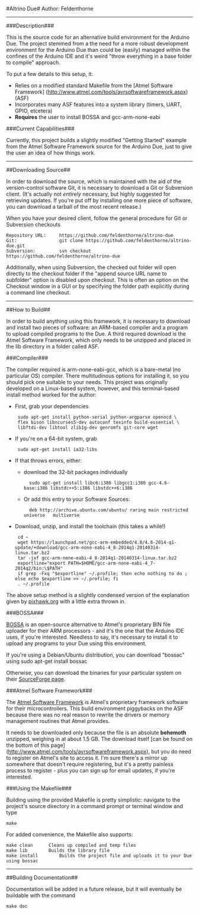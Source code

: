 #Altrino Due#
Author: Feldenthorne
- - -
###Description###

This is the source code for an alternative build environment for the Arduino Due. The project 
stemmed from a the need for a more robust development environment for the Arduino
Due than could be (easily) managed within the confines of the Arduino IDE and it's weird
"throw everything in a base folder to compile" approach.

To put a few details to this setup, it:

* Relies on a modified standard Makefile from the [Atmel Software Framework]
(http://www.atmel.com/tools/avrsoftwareframework.aspx) (ASF)
* Incorporates many ASF features into a system library (timers, UART, GPIO, etcetera)
* __Requires__ the user to install BOSSA and gcc-arm-none-eabi

###Current Capabilities###

Currently, this project builds a slightly modified "Getting Started" example from the
Atmel Software Framework source for the Arduino Due, just to give the user an idea of how 
things work.

- - -

##Downloading Source##

In order to download the source, which is maintained with the aid of the version-control 
software Git, it is necessary to download a Git or Subversion client. (It's actually not 
_entirely_ necessary, but highly suggested for retrieving updates. If you're put off by 
installing one more piece of software, you can download a tarball of the most recent release.)

When you have your desired client, follow the general procedure for Git or Subversion checkouts

    Repository URL: 	https://github.com/feldenthorne/altrino-due
    Git: 				git clone https://github.com/feldenthorne/altrino-due.git
    Subversion: 		svn checkout https://github.com/feldenthorne/altrino-due

Additionally, when using Subversion, the checked out folder will open directly to the checkout 
folder if the "append source URL name to subfolder" option is disabled upon checkout. This is 
often an option on the Checkout window in a GUI or by specifying the folder path explicitly 
during a command line checkout. 
- - -

##How to Build##

In order to build anything using this framework, it is necessary to download and install two
pieces of software: an ARM-based compiler and a program to upload compiled programs to the Due.
A third required download is the Atmel Software Framework, which only needs to be unzipped and
placed in the lib directory in a folder called ASF.

###Compiler###

The compiler required is arm-none-eabi-gcc, which is a bare-metal (no particular OS) compiler. 
There multitudinous options for installing it, so you should pick one suitable to your needs. 
This project was originally developed on a Linux-based system, however, and this terminal-based 
install method worked for the author:

 * First, grab your dependencies

		sudo apt-get install python-serial python-argparse openocd \
    	flex bison libncurses5-dev autoconf texinfo build-essential \
    	libftdi-dev libtool zlib1g-dev genromfs git-core wget
    
 * If you're on a 64-bit system, grab

		sudo apt-get install ia32-libs

 * If that throws errors, either: 
 	* download the 32-bit packages individually

			sudo apt-get install libc6:i386 libgcc1:i386 gcc-4.6-base:i386 libstdc++5:i386 libstdc++6:i386

 	* Or add this entry to your Software Sources: 

			deb http://archive.ubuntu.com/ubuntu/ raring main restricted universe   multiverse

 * Download, unzip, and install the toolchain (this takes a while!)

		cd ~
		wget https://launchpad.net/gcc-arm-embedded/4.8/4.8-2014-q1-update/+download/gcc-arm-none-eabi-4_8-2014q1-20140314-linux.tar.bz2
		tar -jxf gcc-arm-none-eabi-4_8-2014q1-20140314-linux.tar.bz2
		exportline="export PATH=$HOME/gcc-arm-none-eabi-4_7-2014q2/bin:\$PATH"
		if grep -Fxq "$exportline" ~/.profile; then echo nothing to do ; else echo $exportline >> ~/.profile; fi
		. ~/.profile

The above setup method is a slightly condensed version of the explanation given by
[pixhawk.org](http://pixhawk.org/dev/toolchain_installation_lin) with a little extra thrown in.

	
###BOSSA### 

[BOSSA](http://www.shumatech.com/web/products/bossa) is an open-source alternative to Atmel's 
proprietary BIN file uploader for their ARM processors - and it's the one that the Arduino 
IDE uses, if you're interested. Needless to say, it's necessary to install it to upload any 
programs to your Due using this environment.

If you're using a Debian/Ubuntu distribution, you can download "bossac" using
	sudo apt-get install bossac

Otherwise, you can download the binaries for your particular system on their [SourceForge
page](http://sourceforge.net/projects/b-o-s-s-a/files/).

###Atmel Software Framework### 

The [Atmel Software Framework](http://www.atmel.com/tools/avrsoftwareframework.aspx) is 
Atmel's proprietary framework software for their  microcontrollers. This build 
environment piggybacks on the ASF because there was no real reason to rewrite the drivers 
or memory management routines that Atmel provides.

It needs to be downloaded only because the file is an absolute __behemoth__ unzipped, 
weighing in at about 1.5 GB. The download itself 
[can be found on the bottom of this page]
(http://www.atmel.com/tools/avrsoftwareframework.aspx), but you do need to register on 
Atmel's site to access it. I'm sure there's a mirror up somewhere that doesn't require 
registering, but it's a pretty painless process to register - plus you can sign up for 
email updates, if you're interested.

###Using the Makefile###

Building using the provided Makefile is pretty simplistic: navigate to the project's
source directory in a command prompt or terminal window and type

	make

For added convenience, the Makefile also supports:

	make clean		Cleans up compiled and temp files
	make lib		Builds the library file
	make install		Builds the project file and uploads it to your Due using bossac

- - -

##Building Documentation##

Documentation will be added in a future release, but it will eventually be buildable with 
the command

	make doc
